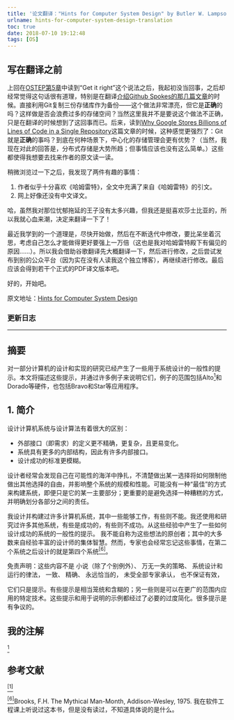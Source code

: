 ```yaml
---
title: '论文翻译："Hints for Computer System Design" by Butler W. Lampson（更新中）'
urlname: hints-for-computer-system-design-translation
toc: true
date: 2018-07-10 19:12:48
tags: [OS]
---
```


## 写在翻译之前

上回在[OSTEP第5章](/post/ostep-ch-05-summary-interlude-process-api/)中读到“Get it right”这个说法之后，我起初没当回事，之后却经常觉得这句话很有道理，特别是在翻译[介绍Github Spokes的那几篇文章](/tags/Spokes/)的时候。直接利用Git复制三份存储库作为备份——这个做法非常漂亮，但它是**正确**的吗？这样做是否会浪费过多的存储空间？当然这里我并不是要说这个做法不正确，只是在翻译的时候想到了这回事而已。后来，读到[Why Google Stores Billions of Lines of Code in a Single Repository](https://cacm.acm.org/magazines/2016/7/204032-why-google-stores-billions-of-lines-of-code-in-a-single-repository/fulltext)这篇文章的时候，这种感觉更强烈了：Git就是**正确**的事吗？到底在何种场景下，中心化的存储管理会更有优势？（当然，我现在对此的回答是，分布式存储是大势所趋；但事情应该也没有这么简单。）这些都使得我想要去找来作者的原文读一读。

稍微浏览过一下之后，我发现了两件有趣的事情：

1. 作者似乎十分喜欢《哈姆雷特》，全文中充满了来自《哈姆雷特》的引文。
2. 网上好像还没有中文译文。

哈，虽然我对那位忧郁拖延的王子没有太多兴趣，但我还是挺喜欢莎士比亚的，所以我就心血来潮，决定来翻译一下了！

最近我学到的一个道理是，尽快开始做，然后在不断迭代中修改，要比呆坐着沉思，考虑自己怎么才能做得更好要强上一万倍（这也是我对哈姆雷特殿下有偏见的原因……）。所以我会借助谷歌翻译先大概翻译一下，然后进行修改，之后尝试发布到别的公众平台（因为实在没有人读我这个独立博客），再继续进行修改。最后应该会得到若干个正式的PDF译文版本吧。

好的，开始吧。

原文地址：[Hints for Computer System Design](https://www.microsoft.com/en-us/research/wp-content/uploads/2016/02/acrobat-17.pdf)

### 更新日志



---

## 摘要

<!--
Studying the design and implementation of a number of computer has led to some general hints for system design. They are described here and illustrated by many examples, ranging from hardware such as the Alto and the Dorado to application programs such as Bravo and Star.
-->

对一部分计算机的设计和实现的研究已经产生了一些用于系统设计的一般性的提示。本文将描述这些提示，并通过许多例子来说明它们，例子的范围包括Alto<a href="#note1" id="note1ref"><sup>1</sup></a>和Dorado等硬件，也包括Bravo和Star等应用程序。

## 1. 简介

<!--
Designing a computer system is very different from designing an algorithm:
The external interface (that is, the requirement) is less precisely defined, more complex, and more subject to change.
The system has much more internal structure, and hence many internal interfaces.
The measure of success is much less clear.
-->

设计计算机系统与设计算法有着很大的区别：

* 外部接口（即需求）的定义更不精确，更复杂，且更易变化。
* 系统具有更多的内部结构，因此有许多内部接口。
* 设计成功的标准更模糊。

<!--
The designer usually finds himself floundering in a sea of possibilities, unclear about how one choice will limit his freedom to make other choices, or affect the size and performance of the entire system. There probably isn’t a ‘best’ way to build the system, or even any major part of it; much more important is to avoid choosing a terrible way, and to have clear division of responsibilities among the parts.
-->

设计者经常会发现自己在可能性的海洋中挣扎，不清楚做出某一选择将如何限制他做出其他选择的自由，并影响整个系统的规模和性能。可能没有一种“最佳”的方式来构建系统，即便只是它的某一主要部分；更重要的是避免选择一种糟糕的方式，并明确划分各部分之间的责任。

<!--
I have designed and built a number of computer systems, some that worked and some that didn’t. I have also used and studied many other systems, both successful and unsuccessful. From this experience come some general hints for designing successful systems. I claim no originality for them; most are part of the folk wisdom of experienced designers. Nonetheless, even the expert often forgets, and after the second system [6] comes the fourth one.
-->

我设计并构建过许多计算机系统，其中一些能够工作，有些则不能。我还使用和研究过许多其他系统，有些是成功的，有些则不成功。从这些经验中产生了一些如何设计成功的系统的一般性的提示。 我不能自称为这些想法的原创者；其中的大多数来自经验丰富的设计师的集体智慧。然而，专家也会经常忘记这些事情，在第二个系统之后设计的就是第四个系统<a href="#bib6" id="bib6ref"><sup>[6]</sup></a>。

<!--
Disclaimer: These are not
novel (with a few exceptions),
foolproof recipes,
laws of system design or operation,
precisely formulated,
consistent,
always appropriate,
approved by all the leading experts, or
guaranteed to work.

They are just hints. Some are quite general and vague; others are specific techniques which are more widely applicable than many people know. Both the hints and the illustrative examples are necessarily oversimplified. Many are controversial.
-->

免责声明：这些内容不是
小说（除了个别例外）、
万无一失的策略、
系统设计和运行的律法，
一致、
精确、
永远恰当的，
未受全部专家承认，
也不保证有效，

它们只是提示。有些提示是相当笼统和含糊的；另一些则是可以在更广的范围内应用的特定技术。这些提示和用于说明的示例都经过了必要的过度简化。很多提示是有争议的。

<!--
I have tried to avoid exhortations to modularity, methodologies for top-down, bottom-up, or iterative design, techniques for data abstraction, and other schemes that have already been widely disseminated. Sometimes I have pointed out pitfalls in the reckless application of popular methods for system design.
-->

## 我的注解

<a id="note1" href="#note1ref"><sup>1</sup></a>


## 参考文献

<a id="bib1" href="#bib1ref"><sup>[1]</sup></a>

<a id="bib6" href="#bib6ref"><sup>[6]</sup></a>Brooks, F.H. The Mythical Man-Month, Addison-Wesley, 1975.
我在软件工程课上听说过这本书，但是没有读过，不知道具体说的是什么。
